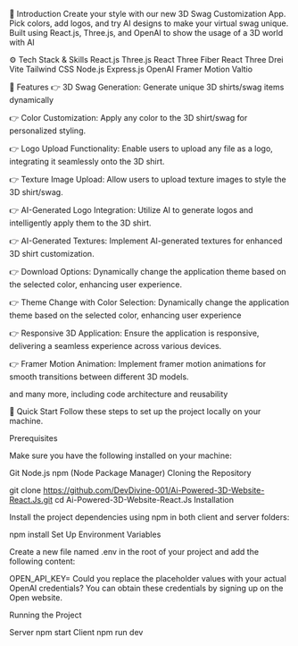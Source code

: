 🤖 Introduction
Create your style with our new 3D Swag Customization App. Pick colors, add logos, and try AI designs to make your virtual swag unique. Built using React.js, Three.js, and OpenAI to show the usage of a 3D world with AI


⚙️ Tech Stack & Skills
React.js
Three.js
React Three Fiber
React Three Drei
Vite
Tailwind CSS
Node.js
Express.js
OpenAI
Framer Motion
Valtio


🔋 Features
👉 3D Swag Generation: Generate unique 3D shirts/swag items dynamically

👉 Color Customization: Apply any color to the 3D shirt/swag for personalized styling.

👉 Logo Upload Functionality: Enable users to upload any file as a logo, integrating it seamlessly onto the 3D shirt.

👉 Texture Image Upload: Allow users to upload texture images to style the 3D shirt/swag.

👉 AI-Generated Logo Integration: Utilize AI to generate logos and intelligently apply them to the 3D shirt.

👉 AI-Generated Textures: Implement AI-generated textures for enhanced 3D shirt customization.

👉 Download Options: Dynamically change the application theme based on the selected color, enhancing user experience.

👉 Theme Change with Color Selection: Dynamically change the application theme based on the selected color, enhancing user experience

👉 Responsive 3D Application: Ensure the application is responsive, delivering a seamless experience across various devices.

👉 Framer Motion Animation: Implement framer motion animations for smooth transitions between different 3D models.

and many more, including code architecture and reusability


🤸 Quick Start
Follow these steps to set up the project locally on your machine.

Prerequisites

Make sure you have the following installed on your machine:

Git
Node.js
npm (Node Package Manager)
Cloning the Repository

git clone https://github.com/DevDivine-001/Ai-Powered-3D-Website-React.Js.git
cd Ai-Powered-3D-Website-React.Js
Installation

Install the project dependencies using npm in both client and server folders:

npm install
Set Up Environment Variables

Create a new file named .env in the root of your project and add the following content:

OPEN_API_KEY=
Could you replace the placeholder values with your actual OpenAI credentials? You can obtain these credentials by signing up on the Open website.

Running the Project

Server
npm start
Client
npm run dev
